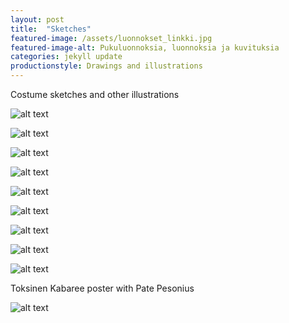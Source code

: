 ```yaml
---
layout: post
title:  "Sketches"
featured-image: /assets/luonnokset_linkki.jpg
featured-image-alt: Pukuluonnoksia, luonnoksia ja kuvituksia
categories: jekyll update
productionstyle: Drawings and illustrations
---
```

   
  Costume sketches and other illustrations  
  
![alt text](/assets/projects/luonnos16.jpg) 

![alt text](/assets/projects/luonnos13.jpg) 

![alt text](/assets/projects/luonnos15.jpg) 

![alt text](/assets/projects/luonnos1.jpg)

![alt text](/assets/projects/luonnos2.jpg)

![alt text](/assets/projects/luonnos9.jpg)

![alt text](/assets/projects/luonnos6.jpg)  

![alt text](/assets/projects/luonnos11.jpg) 

![alt text](/assets/projects/luonnos5.jpg)  

  Toksinen Kabaree poster with Pate Pesonius  
  
![alt text](/assets/projects/luonnos10.jpg)    

